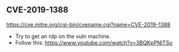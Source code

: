 ## CVE-2019-1388
https://cve.mitre.org/cgi-bin/cvename.cgi?name=CVE-2019-1388
- Try to get an rdp on the vuln machine.
- Follow this: https://www.youtube.com/watch?v=3BQKpPNlTSo
